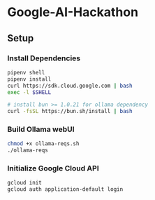 # Google-AI-Hackathon

## Setup 

### Install Dependencies

```bash
pipenv shell
pipenv install
curl https://sdk.cloud.google.com | bash
exec -l $SHELL

# install bun >= 1.0.21 for ollama dependency
curl -fsSL https://bun.sh/install | bash
```

### Build Ollama webUI

```bash
chmod +x ollama-reqs.sh
./ollama-reqs
```

### Initialize Google Cloud API

```bash
gcloud init
gcloud auth application-default login
```
